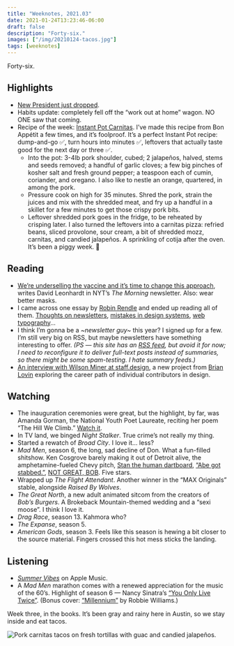 ```yaml
---
title: "Weeknotes, 2021.03"
date: 2021-01-24T13:23:46-06:00
draft: false
description: "Forty-six."
images: ["/img/20210124-tacos.jpg"]
tags: [weeknotes]
---
```


Forty-six.

## Highlights
- [New President just dropped](https://www.whitehouse.gov/briefing-room/speeches-remarks/2021/01/20/inaugural-address-by-president-joseph-r-biden-jr/).
- Habits update: completely fell off the “work out at home” wagon. NO ONE saw that coming.
- Recipe of the week: [Instant Pot Carnitas](https://www.bonappetit.com/recipe/instant-pot-pork-carnitas). I’ve made this recipe from Bon Appétit a few times, and it’s foolproof. It’s a perfect Instant Pot recipe: dump-and-go ✅, turn hours into minutes ✅, leftovers that actually taste good for the next day or three ✅. 
    - Into the pot: 3-4lb pork shoulder, cubed; 2 jalapeños, halved, stems and seeds removed; a handful of garlic cloves; a few big pinches of kosher salt and fresh ground pepper; a teaspoon each of cumin, coriander, and oregano. I also like to nestle an orange, quartered, in among the pork. 
    - Pressure cook on high for 35 minutes. Shred the pork, strain the juices and mix with the shredded meat, and fry up a handful in a skillet for a few minutes to get those crispy pork bits. 
    - Leftover shredded pork goes in the fridge, to be reheated by crisping later. I also turned the leftovers into a carnitas pizza: refried beans, sliced provolone, sour cream, a bit of shredded mozz, carnitas, and candied jalapeños. A sprinkling of cotija after the oven. It’s been a piggy week. 🐷

## Reading
- [We’re underselling the vaccine and it’s time to change this approach](https://www.nytimes.com/2021/01/18/briefing/donald-trump-pardon-phil-spector-coronavirus-deaths.html), writes David Leonhardt in NYT’s *The Morning* newsletter. Also: wear better masks. 
- I came across one essay by [Robin Rendle](https://www.robinrendle.com/essays/) and ended up reading all of them. [Thoughts on newsletters](https://www.robinrendle.com/essays/newsletters), [mistakes in design systems](https://www.robinrendle.com/essays/systems-mistakes-and-the-sea), [web typography](https://www.robinrendle.com/essays/the-new-web-typography)… 
- I think I’m gonna be a *~newsletter guy~* this year? I signed up for a few. I’m still very big on RSS, but maybe newsletters have something interesting to offer. *(PS — this site has an [RSS feed](https://tnflnt.co/index.xml), but avoid it for now; I need to reconfigure it to deliver full-text posts instead of summaries, so there might be some spam-testing. I hate summary feeds.)*
- [An interview with Wilson Miner at staff.design](https://staff.design/wilson-miner), a new project from [Brian Lovin](https://brianlovin.com) exploring the career path of individual contributors in design. 

## Watching
- The inauguration ceremonies were great, but the highlight, by far, was Amanda Gorman, the National Youth Poet Laureate, reciting her poem “The Hill We Climb.” [Watch it](https://www.youtube.com/watch?v=LZ055ilIiN4).
- In TV land, we binged *Night Stalker*. True crime’s not really my thing. 
- Started a rewatch of *Broad City*. I love it… less? 
- *Mad Men*, season 6, the long, sad decline of Don. What a fun-filled shitshow. Ken Cosgrove barely making it out of Detroit alive, the amphetamine-fueled Chevy pitch, [Stan the human dartboard](https://i.imgur.com/WdEEy2R.gif), [“Abe got stabbed.”](https://media.gq.com/photos/558287e7e52bc4b477a96be7/master/pass/blogs-the-feed-a_560x0.gif), [NOT GREAT, BOB](https://thumbs.gfycat.com/AlarmingOptimisticAustraliankestrel-small.gif). Five stars.
- Wrapped up *The Flight Attendant*. Another winner in the “MAX Originals” stable, alongside *Raised By Wolves*.
- *The Great North*, a new adult animated sitcom from the creators of *Bob’s Burgers*. A Brokeback Mountain-themed wedding and a “sexi moose”. I think I love it.
- *Drag Race*, season 13. Kahmora who?
- *The Expanse*, season 5. 
- *American Gods*, season 3. Feels like this season is hewing a bit closer to the source material. Fingers crossed this hot mess sticks the landing.

## Listening
- [*Summer Vibes*](https://music.apple.com/us/playlist/summer-vibes/pl.6cbec98d25194addb2b012e681e0eff6) on Apple Music. 
- A *Mad Men* marathon comes with a renewed appreciation for the music of the 60’s. Highlight of season 6 — Nancy Sinatra’s [“You Only Live Twice”](https://www.youtube.com/watch?v=RTiDKcFGpCQ). (Bonus cover: [“Millennium”](https://www.youtube.com/watch?v=xcWOviMI6Lk) by Robbie Williams.)


Week three, in the books. It’s been gray and rainy here in Austin, so we stay inside and eat tacos.

![Pork carnitas tacos on fresh tortillas with guac and candied jalapeños.](/img/20210124-tacos.jpg)